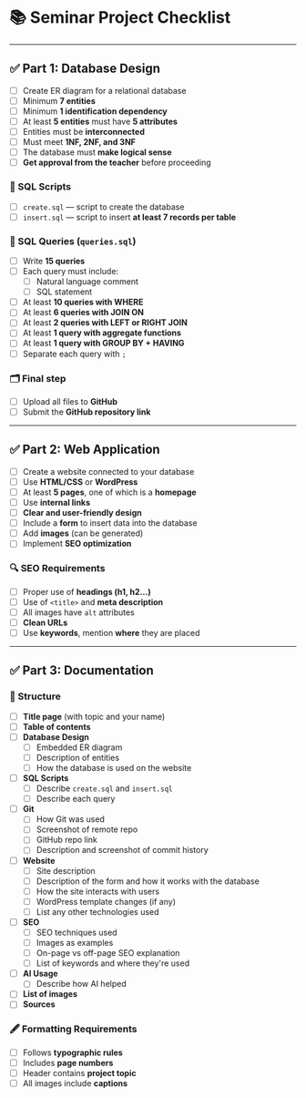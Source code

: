 # 📚 Seminar Project Checklist

---

## ✅ Part 1: Database Design

- [ ] Create ER diagram for a relational database
- [ ] Minimum **7 entities**
- [ ] Minimum **1 identification dependency**
- [ ] At least **5 entities** must have **5 attributes**
- [ ] Entities must be **interconnected**
- [ ] Must meet **1NF, 2NF, and 3NF**
- [ ] The database must **make logical sense**
- [ ] **Get approval from the teacher** before proceeding

### 📄 SQL Scripts

- [ ] `create.sql` — script to create the database
- [ ] `insert.sql` — script to insert **at least 7 records per table**

### 🧠 SQL Queries (`queries.sql`)

- [ ] Write **15 queries**
- [ ] Each query must include:
  - [ ] Natural language comment
  - [ ] SQL statement
- [ ] At least **10 queries with WHERE**
- [ ] At least **6 queries with JOIN ON**
- [ ] At least **2 queries with LEFT or RIGHT JOIN**
- [ ] At least **1 query with aggregate functions**
- [ ] At least **1 query with GROUP BY + HAVING**
- [ ] Separate each query with `;`

### 🗂 Final step

- [ ] Upload all files to **GitHub**
- [ ] Submit the **GitHub repository link**

---

## ✅ Part 2: Web Application

- [ ] Create a website connected to your database
- [ ] Use **HTML/CSS** or **WordPress**
- [ ] At least **5 pages**, one of which is a **homepage**
- [ ] Use **internal links**
- [ ] **Clear and user-friendly design**
- [ ] Include a **form** to insert data into the database
- [ ] Add **images** (can be generated)
- [ ] Implement **SEO optimization**

### 🔍 SEO Requirements

- [ ] Proper use of **headings (h1, h2...)**
- [ ] Use of `<title>` and **meta description**
- [ ] All images have `alt` attributes
- [ ] **Clean URLs**
- [ ] Use **keywords**, mention **where** they are placed

---

## ✅ Part 3: Documentation

### 📄 Structure

- [ ] **Title page** (with topic and your name)
- [ ] **Table of contents**
- [ ] **Database Design**
  - [ ] Embedded ER diagram
  - [ ] Description of entities
  - [ ] How the database is used on the website
- [ ] **SQL Scripts**
  - [ ] Describe `create.sql` and `insert.sql`
  - [ ] Describe each query
- [ ] **Git**
  - [ ] How Git was used
  - [ ] Screenshot of remote repo
  - [ ] GitHub repo link
  - [ ] Description and screenshot of commit history
- [ ] **Website**
  - [ ] Site description
  - [ ] Description of the form and how it works with the database
  - [ ] How the site interacts with users
  - [ ] WordPress template changes (if any)
  - [ ] List any other technologies used
- [ ] **SEO**
  - [ ] SEO techniques used
  - [ ] Images as examples
  - [ ] On-page vs off-page SEO explanation
  - [ ] List of keywords and where they're used
- [ ] **AI Usage**
  - [ ] Describe how AI helped
- [ ] **List of images**
- [ ] **Sources**

### 🖋️ Formatting Requirements

- [ ] Follows **typographic rules**
- [ ] Includes **page numbers**
- [ ] Header contains **project topic**
- [ ] All images include **captions**
